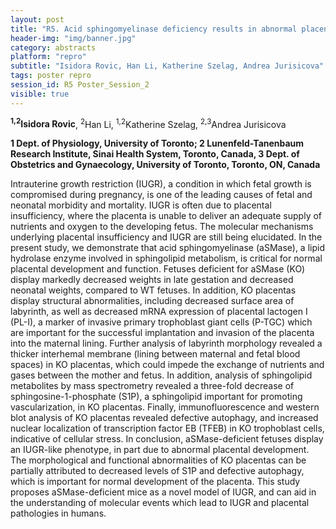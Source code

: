 ```yaml
---
layout: post
title: "R5. Acid sphingomyelinase deficiency results in abnormal placental development and a growth restricted fetus that cannot be rescued in a WT uterine environment"
header-img: "img/banner.jpg"
category: abstracts
platform: "repro"
subtitle: "Isidora Rovic, Han Li, Katherine Szelag, Andrea Jurisicova"
tags: poster repro
session_id: R5 Poster_Session_2
visible: true
---
```

**<sup>1,2</sup>Isidora Rovic**, <sup>2</sup>Han Li, <sup>1,2</sup>Katherine Szelag, <sup>2,3</sup>Andrea Jurisicova

__1 Dept. of Physiology, University of Toronto; 2 Lunenfeld-Tanenbaum Research Institute, Sinai Health System, Toronto, Canada, 3 Dept. of Obstetrics and Gynaecology, University of Toronto, Toronto, ON, Canada__

Intrauterine growth restriction (IUGR), a condition in which fetal growth is compromised during pregnancy, is one of the leading causes of fetal and neonatal morbidity and mortality. IUGR is often due to placental insufficiency, where the placenta is unable to deliver an adequate supply of nutrients and oxygen to the developing fetus. The molecular mechanisms underlying placental insufficiency and IUGR are still being elucidated.  In the present study, we demonstrate that acid sphingomyelinase (aSMase), a lipid hydrolase enzyme involved in sphingolipid metabolism, is critical for normal placental development and function. Fetuses deficient for aSMase (KO) display markedly decreased weights in late gestation and decreased neonatal weights, compared to WT fetuses. In addition, KO placentas display structural abnormalities, including decreased surface area of labyrinth, as well as decreased mRNA expression of placental lactogen I (PL-I), a marker of invasive primary trophoblast giant cells (P-TGC) which are important for the successful implantation and invasion of the placenta into the maternal lining. Further analysis of labyrinth morphology revealed a thicker interhemal membrane (lining between maternal and fetal blood spaces) in KO placentas, which could impede the exchange of nutrients and gases between the mother and fetus. In addition, analysis of sphingolipid metabolites by mass spectrometry revealed a three-fold decrease of sphingosine-1-phosphate (S1P), a sphingolipid important for promoting vascularization, in KO placentas. Finally, immunofluorescence and western blot analysis of KO placentas revealed defective autophagy, and increased nuclear localization of transcription factor EB (TFEB) in KO trophoblast cells, indicative of cellular stress. In conclusion, aSMase-deficient fetuses display an IUGR-like phenotype, in part due to abnormal placental development. The morphological and functional abnormalities of KO placentas can be partially attributed to decreased levels of S1P and defective autophagy, which is important for normal development of the placenta. This study proposes aSMase-deficient mice as a novel model of IUGR, and can aid in the understanding of molecular events which lead to IUGR and placental pathologies in humans.  